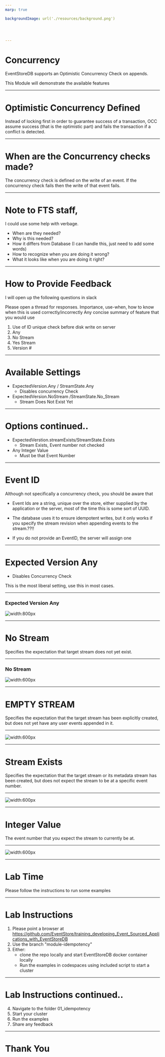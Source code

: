 ```yaml
---
marp: true

backgroundImage: url('./resources/background.png')




---
```

<!-- color: white -->
<!-- The color directive will be inherited
Probably need to learn how to set it globally and override it
locally
 -->
<!-- paginate: true -->
<!-- paginate adds slide numbers, we start on the second -->
# Concurrency 

EventStoreDB supports an Optimistic Concurrency Check on appends. 

This Module will demonstrate the available features

---

<!-- backgroundImage: url('./resources/Lab_background.png') -->
<!-- color: black -->

# Optimistic Concurrency Defined


Instead of locking first in order to guarantee success of a transaction, OCC assume success (that is the optimistic part) and fails the transaction if a conflict is detected.

---

# When are the Concurrency checks made?

The concurrency check is defined on the write of an event. If the concurrency check fails then the write of that event fails.


---
# Note to FTS staff, 

I could use some help with verbage.
* When are they needed?
* Why is this needed?
* How it differs from Database (I can handle this, just need to add some words)
* How to recognize when you are doing it wrong?
* What it looks like when you are doing it right?

---

# How to Provide Feedback

I will open up the following questions in slack

Please open a thread for responses. 
Importance, use-when, how to know when this is used correctly/incorrectly
Any concise summary of feature that you would use

1. Use of ID unique check before disk write on server
2. Any
3. No Stream
4. Yes Stream
5. Version # 


---
# Available Settings

* ExpectedVersion.Any / StreamState.Any
   * Disables concurrency Check
* ExpectedVersion.NoStream /StreamState.No_Stream
  * Stream Does Not Exist Yet

---
# Options continued..  
* ExpectedVerstion.streamExists/StreamState.Exists
    * Stream Exists, Event number not checked
* Any Integer Value
    * Must be that Event Number



---
# Event ID

Although not specifically a concurrency check, you should be aware that 
* Event Ids are a string, unique over the store, either supplied by the application or the server, most of the time this is some sort of UUID.

* The database uses it to ensure idempotent writes, but it only works if you specify the stream revision when appending events to the stream.??!!

* If you do not provide an EventID, the server will assign one 


---
# Expected Version Any

* Disables Concurrency Check

This is the most liberal setting, use this in most cases.

---
<style scoped>
section {
  display: flex;
  flex-direction: column;
  justify-content: center;
  text-align: center;
}

</style>
### Expected Version Any

![width:800px](./resources/Any.svg)


---
# No Stream

Specifies the expectation that target stream does not yet exist.

---
<style scoped>
section {
  display: flex;
  flex-direction: column;
  justify-content: center;
  text-align: center;
}

</style>
### No Stream

![width:600px ](./resources/NoStream.svg)

---
# EMPTY STREAM

Specifies the expectation that the target stream has been explicitly created, but does not yet have any user events appended in it.

---
<style scoped>
section {
  display: flex;
  flex-direction: column;
  justify-content: center;
  text-align: center;
}

</style>
![width:600px](./resources/EmptyStream.svg)


---
# Stream Exists

Specifies the expectation that the target stream or its metadata stream has been created, but does not expect the stream to be at a specific event number.

---
<style scoped>
section {
  display: flex;
  flex-direction: column;
  justify-content: center;
  text-align: center;
}

</style>
![width:600px](./resources/StreamExists.svg)

---

# Integer Value

The event number that you expect the stream to currently be at.

---
<style scoped>
section {
  display: flex;
  flex-direction: column;
  justify-content: center;
  text-align: center;
}

</style>
![width:600px](./resources/IntegerValue.svg)



---
<!-- backgroundImage: url('./resources/background.png') -->
<!-- color: white -->
# Lab Time



Please follow the instructions to run some examples





---
<!-- backgroundImage: url('./resources/Lab_background.png') -->
<!-- color: black -->

# Lab Instructions

1. Please point a browser at https://github.com/EventStore/training_developing_Event_Sourced_Applications_with_EventStoreDB
2. Use the branch "module-idempotency"
3. Either:
    * clone the repo locally and start EventStoreDB docker container locally
    * Run the examples in codespaces using included script to start a cluster

 ---

 # Lab Instructions continued..

 4. Navigate to the folder 01_idempotency
 5. Start your cluster
 6. Run the examples 
 7. Share any feedback




---
<!-- backgroundImage: url('./resources/background.png') -->
<!-- color: white -->


# Thank You





